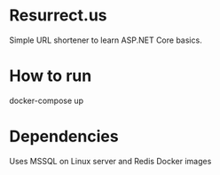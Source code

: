 # Resurrect.us

Simple URL shortener to learn ASP.NET Core basics.

# How to run

docker-compose up

# Dependencies
Uses MSSQL on Linux server and Redis Docker images

